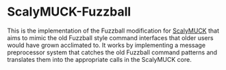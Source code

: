 # ScalyMUCK-Fuzzball

This is the implementation of the Fuzzball modification for [ScalyMUCK](https://github.com/Ragora/ScalyMUCK) that
aims to mimic the old Fuzzball style command interfaces that older users would have grown acclimated to. It works
by implementing a message preprocessor system that catches the old Fuzzball command patterns and translates them
into the appropriate calls in the ScalyMUCK core.
